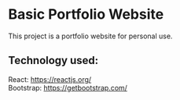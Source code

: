 # Basic Portfolio Website
This project is a portfolio website for personal use.

<h2>Technology used:</h2>

React: https://reactjs.org/ <br>
Bootstrap: https://getbootstrap.com/